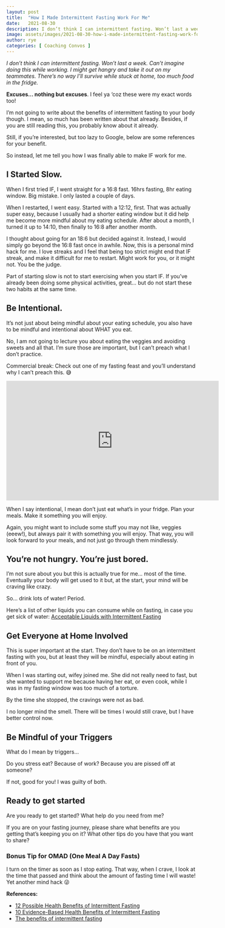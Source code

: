 ```yaml
---
layout: post
title:  "How I Made Intermittent Fasting Work For Me"
date:   2021-08-30
description: I don’t think I can intermittent fasting. Won’t last a week. Can’t imagine doing this while working. I might get hangry and take it out on my teammates. There’s no way I’ll survive while stuck at home, too much food in the fridge.
image: assets/images/2021-08-30-how-i-made-intermittent-fasting-work-for-me.png
author: rye
categories: [ Coaching Convos ]
---
```


*I don’t think I can intermittent fasting. Won’t last a week. Can’t imagine doing this while working. I might get hangry and take it out on my teammates. There’s no way I’ll survive while stuck at home, too much food in the fridge.*

**Excuses… nothing but excuses**. I feel ya ‘coz these were my exact words too!

I’m not going to write about the benefits of intermittent fasting to your body though. I mean, so much has been written about that already. Besides, if you are still reading this, you probably know about it already.

Still, if you’re interested, but too lazy to Google, below are some references for your benefit.

So instead, let me tell you how I was finally able to make IF work for me.

## I Started Slow.

When I first tried IF, I went straight for a 16:8 fast. 16hrs fasting, 8hr eating window. Big mistake. I only lasted a couple of days.

When I restarted, I went easy. Started with a 12:12, first. That was actually super easy, because I usually had a shorter eating window but it did help me become more mindful about my eating schedule. After about a month, I turned it up to 14:10, then finally to 16:8 after another month.

I thought about going for an 18:6 but decided against it. Instead, I would simply go beyond the 16:8 fast once in awhile. Now, this is a personal mind hack for me. I love streaks and I feel that being too strict might end that IF streak, and make it difficult for me to restart. Might work for you, or it might not. You be the judge.

Part of starting slow is not to start exercising when you start IF. If you’ve already been doing some physical activities, great… but do not start these two habits at the same time.

## Be Intentional.

It’s not just about being mindful about your eating schedule, you also have to be mindful and intentional about WHAT you eat.

No, I am not going to lecture you about eating the veggies and avoiding sweets and all that. I’m sure those are important, but I can’t preach what I don’t practice.

Commercial break: Check out one of my fasting feast and you’ll understand why I can’t preach this. 😅

<center><iframe width="560" height="315" src="https://www.youtube.com/embed/M77n6eRcsCQ" title="YouTube video player" frameborder="0" allow="accelerometer; autoplay; clipboard-write; encrypted-media; gyroscope; picture-in-picture" allowfullscreen></iframe></center>

When I say intentional, I mean don’t just eat what’s in your fridge. Plan your meals. Make it something you will enjoy.

Again, you might want to include some stuff you may not like, veggies (eeew!), but always pair it with something you will enjoy. That way, you will look forward to your meals, and not just go through them mindlessly.

## You’re not hungry. You’re just bored.

I’m not sure about you but this is actually true for me… most of the time. Eventually your body will get used to it but, at the start, your mind will be craving like crazy.

So… drink lots of water! Period.

Here’s a list of other liquids you can consume while on fasting, in case you get sick of water: [Acceptable Liquids with Intermittent Fasting](https://www.youtube.com/watch?v=6aOGxhbe-Hc)

## Get Everyone at Home Involved

This is super important at the start. They don’t have to be on an intermittent fasting with you, but at least they will be mindful, especially about eating in front of you.

When I was starting out, wifey joined me. She did not really need to fast, but she wanted to support me because having her eat, or even cook, while I was in my fasting window was too much of a torture.

By the time she stopped, the cravings were not as bad.

I no longer mind the smell. There will be times I would still crave, but I have better control now.

## Be Mindful of your Triggers

What do I mean by triggers…

Do you stress eat? Because of work? Because you are pissed off at someone?

If not, good for you! I was guilty of both.

## Ready to get started

Are you ready to get started? What help do you need from me?

If you are on your fasting journey, please share what benefits are you getting that’s keeping you on it? What other tips do you have that you want to share?

### Bonus Tip for OMAD (One Meal A Day Fasts)

I turn on the timer as soon as I stop eating. That way, when I crave, I look at the time that passed and think about the amount of fasting time I will waste! Yet another mind hack 😜

**References:**

- [12 Possible Health Benefits of Intermittent Fasting](https://www.everydayhealth.com/diet-nutrition/possible-intermittent-fasting-benefits/)
- [10 Evidence-Based Health Benefits of Intermittent Fasting](https://www.healthline.com/nutrition/10-health-benefits-of-intermittent-fasting)
- [The benefits of intermittent fasting](https://www.ucihealth.org/blog/2020/01/intermittent-fasting)